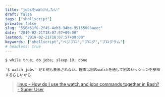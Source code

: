 ```yaml
---
title: "jobsをwatchしたい"
draft: false
tags: ["shellscript"]
private: false
slug: "556a51f0-2f45-4eb3-94be-95155803aeec"
date: "2019-02-21T18:07:57+09:00"
lastmod: "2019-02-21T18:07:57+09:00"
keywords: ["shellscript","ベジプロ","プログ","プログラム"]
# headless: true
---
```


```
$ while true; do jobs; sleep 10; done
```

```!
'$ watch jobs' だと何も表示されない。理由は別のwatchを通して別のセッションを参照するらしいから
```

> [linux - How do I use the watch and jobs commands together in Bash? - Super User](https://superuser.com/questions/460150/how-do-i-use-the-watch-and-jobs-commands-together-in-bash)
